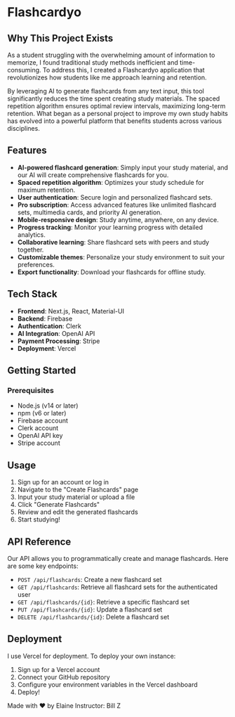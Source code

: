 # Flashcardyo

## Why This Project Exists

As a student struggling with the overwhelming amount of information to memorize, I found traditional study methods inefficient and time-consuming. To address this, I created a Flashcardyo application that revolutionizes how students like me approach learning and retention.

By leveraging AI to generate flashcards from any text input, this tool significantly reduces the time spent creating study materials. The spaced repetition algorithm ensures optimal review intervals, maximizing long-term retention. What began as a personal project to improve my own study habits has evolved into a powerful platform that benefits students across various disciplines.

## Features

- **AI-powered flashcard generation**: Simply input your study material, and our AI will create comprehensive flashcards for you.
- **Spaced repetition algorithm**: Optimizes your study schedule for maximum retention.
- **User authentication**: Secure login and personalized flashcard sets.
- **Pro subscription**: Access advanced features like unlimited flashcard sets, multimedia cards, and priority AI generation.
- **Mobile-responsive design**: Study anytime, anywhere, on any device.
- **Progress tracking**: Monitor your learning progress with detailed analytics.
- **Collaborative learning**: Share flashcard sets with peers and study together.
- **Customizable themes**: Personalize your study environment to suit your preferences.
- **Export functionality**: Download your flashcards for offline study.

## Tech Stack

- **Frontend**: Next.js, React, Material-UI
- **Backend**: Firebase
- **Authentication**: Clerk
- **AI Integration**: OpenAI API
- **Payment Processing**: Stripe
- **Deployment**: Vercel

## Getting Started

### Prerequisites

- Node.js (v14 or later)
- npm (v6 or later)
- Firebase account
- Clerk account
- OpenAI API key
- Stripe account
  
## Usage

1. Sign up for an account or log in
2. Navigate to the "Create Flashcards" page
3. Input your study material or upload a file
4. Click "Generate Flashcards"
5. Review and edit the generated flashcards
6. Start studying!

## API Reference

Our API allows you to programmatically create and manage flashcards. Here are some key endpoints:

- `POST /api/flashcards`: Create a new flashcard set
- `GET /api/flashcards`: Retrieve all flashcard sets for the authenticated user
- `GET /api/flashcards/{id}`: Retrieve a specific flashcard set
- `PUT /api/flashcards/{id}`: Update a flashcard set
- `DELETE /api/flashcards/{id}`: Delete a flashcard set

## Deployment

I use Vercel for deployment. To deploy your own instance:

1. Sign up for a Vercel account
2. Connect your GitHub repository
3. Configure your environment variables in the Vercel dashboard
4. Deploy!

Made with ❤️ by Elaine
Instructor: Bill Z
